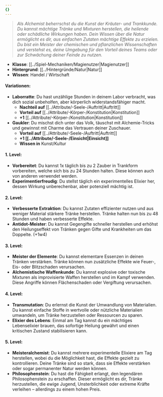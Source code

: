 ```yaml
---
{}
---
```

>*Als Alchemist beherrschst du die Kunst der Kräuter- und Trankkunde. Du kannst mächtige Tränke und Mixturen herstellen, die heilende oder schädliche Wirkungen haben. Dein Wissen über die Natur ermöglicht es dir, aus einfachen Zutaten mächtige Effekte zu erzielen. Du bist ein Meister der chemischen und pflanzlichen Wissenschaften und verstehst es, deine Umgebung für den Vorteil deines Teams oder zur Schwächung deiner Feinde zu nutzen.*  
  
- **Klasse**: [[../Spiel-Mechaniken/Magienutzer|Magienutzer]]  
- **Hintergrund**: [[../Hintergründe/Natur|Natur]]  
- **Wissen**: Handel / Wirtschaft  
  
#### **Variationen:**  
  
- **Laborratte**: Du hast unzählige Stunden in deinem Labor verbracht, was dich sozial unbeholfen, aber körperlich widerstandsfähiger macht.  
    - **Nachteil auf** [[../Attribute/-Seele-/Auftritt|Auftritt]]  
    - **Vorteil auf** [[../Attribute/-Körper-/Konstitution|Konstitution]]  
    - **+1** [[../Attribute/-Körper-/Konstitution|Konstitution]]  
- **Gaukler**: Du mischst dich unter das Volk, täuschst mit Alchemie-Tricks und gewinnst mit Charme das Vertrauen deiner Zuschauer.  
    - **Vorteil auf** [[../Attribute/-Seele-/Auftritt|Auftritt]]  
    - **+1 [[../Attribute/-Seele-/Einsicht|Einsicht]]**  
    - **Wissen in** Kunst/Kultur  
  
#### **1. Level:**  
  
- **Vorbereitet**: Du kannst 1x täglich bis zu 2 Zauber in Trankform vorbereiten, welche sich bis zu 24 Stunden halten. Diese können auch von anderen verwendet werden.  
- **Experimentierfreudig**: Du stellst täglich ein experimentelles Elixier her, dessen Wirkung unberechenbar, aber potenziell mächtig ist.  
  
#### **2. Level:**  
  
- **Verbesserte Extraktion**: Du kannst Zutaten effizienter nutzen und aus weniger Material stärkere Tränke herstellen. Tränke halten nun bis zu 48 Stunden und haben verbesserte Effekte.  
- **Antidot-Meister**: Du kannst Gegengifte schneller herstellen und erhöhst den Heilungseffekt von Tränken gegen Gifte und Krankheiten um das Doppelte. (+1w4)  
  
#### **3. Level:**  
  
- **Meister der Elemente**: Du kannst elementare Essenzen in deinen Tränken verstärken. Tränke können nun zusätzliche Effekte wie Feuer-, Eis- oder Blitzschaden verursachen.  
- **Alchemistische Waffenkunde**: Du kannst explosive oder toxische Mixturen als improvisierte Waffen herstellen und im Kampf verwenden. Diese Angriffe können Flächenschaden oder Vergiftung verursachen.  
  
#### **4. Level:**  
  
- **Transmutation**: Du erlernst die Kunst der Umwandlung von Materialien. Du kannst einfache Stoffe in wertvolle oder nützliche Materialien umwandeln, um Tränke herzustellen oder Ressourcen zu sparen.  
- **Elixier des Lebens**: Einmal am Tag kannst du ein mächtiges Lebenselixier brauen, das sofortige Heilung gewährt und einen kritischen Zustand stabilisieren kann.  
  
#### **5. Level:**  
  
- **Meisteralchemist**: Du kannst mehrere experimentelle Elixiere am Tag herstellen, wobei du die Möglichkeit hast, die Effekte gezielt zu kontrollieren. Deine Tränke sind so stark, dass sie Effekte verstärken oder sogar permanenter Natur werden können.  
- **Philosophenstein**: Du hast die Fähigkeit erlangt, den legendären Philosophenstein zu erschaffen. Dieser ermöglicht es dir, Tränke herzustellen, die ewige Jugend, Unsterblichkeit oder extreme Kräfte verleihen – allerdings zu einem hohen Preis.  
